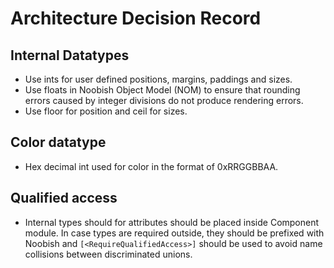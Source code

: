 # Architecture Decision Record

## Internal Datatypes

* Use ints for user defined positions, margins, paddings and sizes.
* Use floats in Noobish Object Model (NOM) to ensure that rounding errors caused by integer divisions do not produce rendering errors.
* Use floor for position and ceil for sizes.

## Color datatype

* Hex decimal int used for color in the format of 0xRRGGBBAA.

## Qualified access

* Internal types should for attributes should be placed inside Component module. In case types are required outside, they should be prefixed with Noobish and `[<RequireQualifiedAccess>]` should be used to avoid name collisions between discriminated unions.
